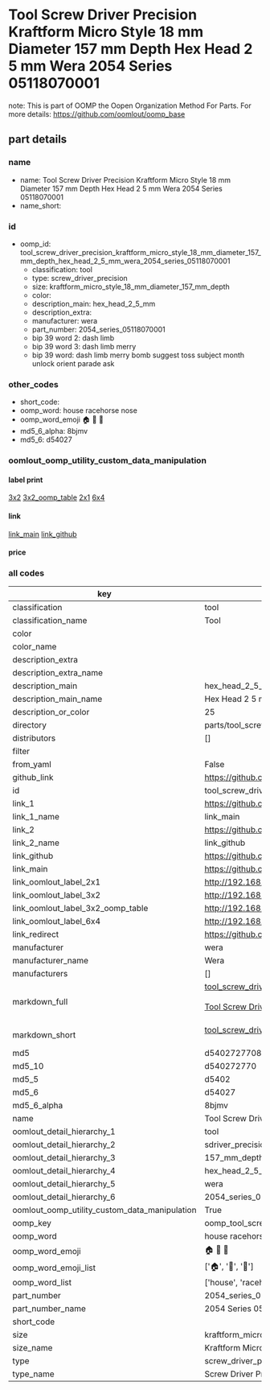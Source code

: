 # Tool Screw Driver Precision Kraftform Micro Style 18 mm Diameter 157 mm Depth Hex Head 2 5 mm Wera 2054 Series 05118070001  

note: This is part of OOMP the Oopen Organization Method For Parts. For more details: https://github.com/oomlout/oomp_base

##  part details
  







### name
* name: Tool Screw Driver Precision Kraftform Micro Style 18 mm Diameter 157 mm Depth Hex Head 2 5 mm Wera 2054 Series 05118070001
* name_short: 
### id
* oomp_id: tool_screw_driver_precision_kraftform_micro_style_18_mm_diameter_157_mm_depth_hex_head_2_5_mm_wera_2054_series_05118070001
  * classification: tool
  * type: screw_driver_precision
  * size: kraftform_micro_style_18_mm_diameter_157_mm_depth
  * color: 
  * description_main: hex_head_2_5_mm
  * description_extra: 
  * manufacturer: wera
  * part_number: 2054_series_05118070001
  * bip 39 word 2: dash limb
  * bip 39 word 3: dash limb merry
  * bip 39 word: dash limb merry bomb suggest toss subject month unlock orient parade ask

### other_codes
* short_code: 
* oomp_word: house racehorse nose
* oomp_word_emoji :house: :racehorse: :nose:
* md5_6_alpha: 8bjmv
* md5_6: d54027






### oomlout_oomp_utility_custom_data_manipulation
#### label print
[3x2](http://192.168.1.245:1112/?label=oomp%208bjmv)
[3x2_oomp_table](http://192.168.1.108:1112/?label=oomp%208bjmv)
[2x1](http://192.168.1.242:1112/?label=oomp%208bjmv)
[6x4](http://192.168.1.55:1112/?label=oomp%208bjmv)    

#### link

[link_main](https://github.com/oomlout/oomlout_oomp_version_1_messy/tree/main/parts/tool_screw_driver_precision_kraftform_micro_style_18_mm_diameter_157_mm_depth_hex_head_2_5_mm_wera_2054_series_05118070001) [link_github](https://github.com/oomlout/oomlout_oomp_version_1_messy/tree/main/parts/tool_screw_driver_precision_kraftform_micro_style_18_mm_diameter_157_mm_depth_hex_head_2_5_mm_wera_2054_series_05118070001)                             

#### price







### all codes 
| key | value |  
| --- | --- |  
| classification | tool |  
| classification_name | Tool |  
| color |  |  
| color_name |  |  
| description_extra |  |  
| description_extra_name |  |  
| description_main | hex_head_2_5_mm |  
| description_main_name | Hex Head 2 5 mm |  
| description_or_color | 25 |  
| directory | parts/tool_screw_driver_precision_kraftform_micro_style_18_mm_diameter_157_mm_depth_hex_head_2_5_mm_wera_2054_series_05118070001 |  
| distributors | [] |  
| filter |  |  
| from_yaml | False |  
| github_link | https://github.com/oomlout/oomlout_oomp_part_src/tree/main/parts/tool_screw_driver_precision_kraftform_micro_style_18_mm_diameter_157_mm_depth_hex_head_2_5_mm_wera_2054_series_05118070001 |  
| id | tool_screw_driver_precision_kraftform_micro_style_18_mm_diameter_157_mm_depth_hex_head_2_5_mm_wera_2054_series_05118070001 |  
| link_1 | https://github.com/oomlout/oomlout_oomp_version_1_messy/tree/main/parts/tool_screw_driver_precision_kraftform_micro_style_18_mm_diameter_157_mm_depth_hex_head_2_5_mm_wera_2054_series_05118070001 |  
| link_1_name | link_main |  
| link_2 | https://github.com/oomlout/oomlout_oomp_version_1_messy/tree/main/parts/tool_screw_driver_precision_kraftform_micro_style_18_mm_diameter_157_mm_depth_hex_head_2_5_mm_wera_2054_series_05118070001 |  
| link_2_name | link_github |  
| link_github | https://github.com/oomlout/oomlout_oomp_version_1_messy/tree/main/parts/tool_screw_driver_precision_kraftform_micro_style_18_mm_diameter_157_mm_depth_hex_head_2_5_mm_wera_2054_series_05118070001 |  
| link_main | https://github.com/oomlout/oomlout_oomp_version_1_messy/tree/main/parts/tool_screw_driver_precision_kraftform_micro_style_18_mm_diameter_157_mm_depth_hex_head_2_5_mm_wera_2054_series_05118070001 |  
| link_oomlout_label_2x1 | http://192.168.1.242:1112/?label=oomp%208bjmv |  
| link_oomlout_label_3x2 | http://192.168.1.245:1112/?label=oomp%208bjmv |  
| link_oomlout_label_3x2_oomp_table | http://192.168.1.108:1112/?label=oomp%208bjmv |  
| link_oomlout_label_6x4 | http://192.168.1.55:1112/?label=oomp%208bjmv |  
| link_redirect | https://github.com/oomlout/oomlout_oomp_version_1_messy/tree/main/parts/tool_screw_driver_precision_kraftform_micro_style_18_mm_diameter_157_mm_depth_hex_head_2_5_mm_wera_2054_series_05118070001 |  
| manufacturer | wera |  
| manufacturer_name | Wera |  
| manufacturers | [] |  
| markdown_full | [tool_screw_driver_precision_kraftform_micro_style_18_mm_diameter_157_mm_depth_hex_head_2_5_mm_wera_2054_series_05118070001](none)<br>[](none)<br>[Tool Screw Driver Precision Kraftform Micro Style 18 Mm Diameter 157 Mm Depth Hex Head 2 5 Mm Wera 2054 Series 05118070001](none)<br><br> |  
| markdown_short | [tool_screw_driver_precision_kraftform_micro_style_18_mm_diameter_157_mm_depth_hex_head_2_5_mm_wera_2054_series_05118070001](none)<br><br> |  
| md5 | d5402727708f7aff96ec7193176071bd |  
| md5_10 | d540272770 |  
| md5_5 | d5402 |  
| md5_6 | d54027 |  
| md5_6_alpha | 8bjmv |  
| name | Tool Screw Driver Precision Kraftform Micro Style 18 mm Diameter 157 mm Depth Hex Head 2 5 mm Wera 2054 Series 05118070001 |  
| oomlout_detail_hierarchy_1 | tool |  
| oomlout_detail_hierarchy_2 | sdriver_precision |  
| oomlout_detail_hierarchy_3 | 157_mm_depth |  
| oomlout_detail_hierarchy_4 | hex_head_2_5_mm |  
| oomlout_detail_hierarchy_5 | wera |  
| oomlout_detail_hierarchy_6 | 2054_series_05118070001 |  
| oomlout_oomp_utility_custom_data_manipulation | True |  
| oomp_key | oomp_tool_screw_driver_precision_kraftform_micro_style_18_mm_diameter_157_mm_depth_hex_head_2_5_mm_wera_2054_series_05118070001 |  
| oomp_word | house racehorse nose |  
| oomp_word_emoji | :house: :racehorse: :nose: |  
| oomp_word_emoji_list | [':house:', ':racehorse:', ':nose:'] |  
| oomp_word_list | ['house', 'racehorse', 'nose'] |  
| part_number | 2054_series_05118070001 |  
| part_number_name | 2054 Series 05118070001 |  
| short_code |  |  
| size | kraftform_micro_style_18_mm_diameter_157_mm_depth |  
| size_name | Kraftform Micro Style 18 mm Diameter 157 mm Depth |  
| type | screw_driver_precision |  
| type_name | Screw Driver Precision |  
